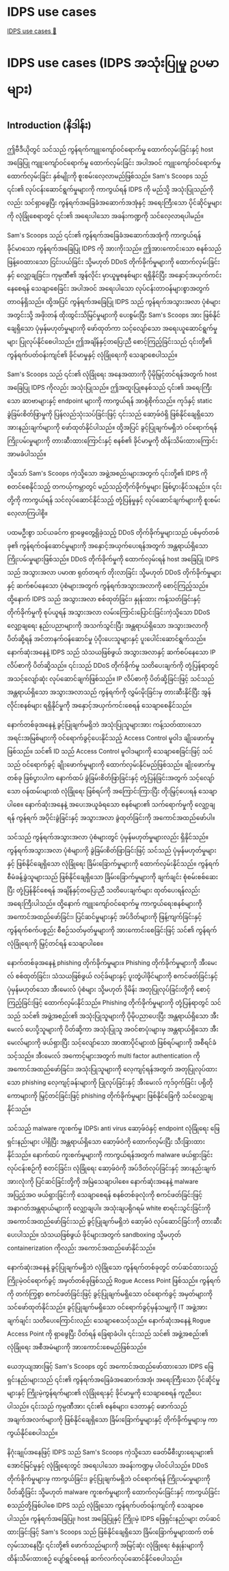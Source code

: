 # IDPS use cases

[IDPS use cases 🔗](https://www.coursera.org/learn/cybersecurity-tools-and-technologies/lecture/wXNza/idps-use-cases)

# IDPS use cases (IDPS အသုံးပြုမှု ဥပမာများ)

## Introduction (နိဒါန်း)

ဤဗီဒီယိုတွင် သင်သည် ကွန်ရက်ကျူးကျော်ဝင်ရောက်မှု ထောက်လှမ်းခြင်းနှင့် host အခြေပြု ကျူးကျော်ဝင်ရောက်မှု ထောက်လှမ်းခြင်း အပါအဝင် ကျူးကျော်ဝင်ရောက်မှု ထောက်လှမ်းခြင်း နှစ်မျိုးကို စူးစမ်းလေ့လာမည်ဖြစ်သည်။ Sam's Scoops သည် ၎င်း၏ လုပ်ငန်းဆောင်ရွက်မှုများကို ကာကွယ်ရန် IDPS ကို မည်သို့ အသုံးပြုသည်ကိုလည်း သင်ရှာဖွေပြီး ကွန်ရက်အခြေခံအဆောက်အအုံနှင့် အရေးကြီးသော ပိုင်ဆိုင်မှုများကို လုံခြုံစေရာတွင် ၎င်း၏ အရေးပါသော အခန်းကဏ္ဍကို သင်လေ့လာရပါမည်။

Sam's Scoops သည် ၎င်း၏ ကွန်ရက်အခြေခံအဆောက်အအုံကို ကာကွယ်ရန် ခိုင်မာသော ကွန်ရက်အခြေပြု IDPS ကို အားကိုးသည်။ ဤအားကောင်းသော စနစ်သည် ဖြန့်ဝေထားသော ငြင်းပယ်ခြင်း သို့မဟုတ် DDoS တိုက်ခိုက်မှုများကို ထောက်လှမ်းခြင်းနှင့် လျှော့ချခြင်း၊ ကုမ္ပဏီ၏ အွန်လိုင်း မှာယူမှုစနစ်များ ရရှိနိုင်ပြီး အနှောင့်အယှက်ကင်းနေစေရန် သေချာစေခြင်း အပါအဝင် အရေးပါသော လုပ်ငန်းတာဝန်များစွာအတွက် တာဝန်ရှိသည်။ ထို့အပြင် ကွန်ရက်အခြေပြု IDPS သည် ကွန်ရက်အသွားအလာ ပုံစံများအတွင်းသို့ အဖိုးတန် ထိုးထွင်းသိမြင်မှုများကို ပေးစွမ်းပြီး Sam's Scoops အား ဖြစ်နိုင်ချေရှိသော ပုံမှန်မဟုတ်မှုများကို ဖော်ထုတ်ကာ သင့်လျော်သော အရေးယူဆောင်ရွက်မှုများ ပြုလုပ်နိုင်စေပါသည်။ ဤအချိန်နှင့်တပြေးညီ စောင့်ကြည့်ခြင်းသည် ၎င်းတို့၏ ကွန်ရက်ပတ်ဝန်းကျင်၏ ခိုင်မာမှုနှင့် လုံခြုံရေးကို သေချာစေပါသည်။

Sam's Scoops သည် ၎င်း၏ လုံခြုံရေး အနေအထားကို ပိုမိုမြှင့်တင်ရန်အတွက် host အခြေပြု IDPS ကိုလည်း အသုံးပြုသည်။ ဤအထူးပြုစနစ်သည် ၎င်း၏ အရေးကြီးသော ဆာဗာများနှင့် endpoint များကို ကာကွယ်ရန် အာရုံစိုက်သည်။ ကုဒ်နှင့် static ခွဲခြမ်းစိတ်ဖြာမှုကို ပြန်လည်သုံးသပ်ခြင်းဖြင့် ၎င်းသည် ဆော့ဖ်ဝဲရှိ ဖြစ်နိုင်ချေရှိသော အားနည်းချက်များကို ဖော်ထုတ်နိုင်ပါသည်။ ထို့အပြင် ခွင့်ပြုချက်မရှိဘဲ ဝင်ရောက်ရန် ကြိုးပမ်းမှုများကို တားဆီးထားကြောင်းနှင့် စနစ်၏ ခိုင်မာမှုကို ထိန်းသိမ်းထားကြောင်း အာမခံပါသည်။

သို့သော် Sam's Scoops ကဲ့သို့သော အဖွဲ့အစည်းများအတွက် ၎င်းတို့၏ IDPS ကို စတင်စေနိုင်သည့် တကယ့်ကမ္ဘာတွင် မည်သည့်တိုက်ခိုက်မှုများ ဖြစ်ပွားနိုင်သနည်း။ ၎င်းတို့ကို ကာကွယ်ရန် သင်လုပ်ဆောင်နိုင်သည့် တုံ့ပြန်မှုနှင့် လုပ်ဆောင်ချက်များကို စူးစမ်းလေ့လာကြပါစို့။

ပထမဦးစွာ သင်ယခင်က ရှာဖွေတွေ့ရှိခဲ့သည့် DDoS တိုက်ခိုက်မှုများသည် ပစ်မှတ်တစ်ခု၏ ကွန်ရက်ဝန်ဆောင်မှုများကို အနှောင့်အယှက်ပေးရန်အတွက် အန္တရာယ်ရှိသော ကြိုးပမ်းမှုများဖြစ်သည်။ DDoS တိုက်ခိုက်မှုကို ထောက်လှမ်းရန် host အခြေပြု IDPS သည် အသွားအလာ ပမာဏ ရုတ်တရက် တိုးလာခြင်း သို့မဟုတ် DDoS တိုက်ခိုက်မှုများနှင့် ဆက်စပ်နေသော ပုံစံများအတွက် ကွန်ရက်အသွားအလာကို စောင့်ကြည့်သည်။ ထို့နောက် IDPS သည် အသွားအလာ စစ်ထုတ်ခြင်း၊ နှုန်းထား ကန့်သတ်ခြင်းနှင့် တိုက်ခိုက်မှုကို စုပ်ယူရန် အသွားအလာ လမ်းကြောင်းပြောင်းခြင်းကဲ့သို့သော DDoS လျှော့ချရေး နည်းပညာများကို အသက်သွင်းပြီး အန္တရာယ်ရှိသော အသွားအလာကို ပိတ်ဆို့ရန် အင်တာနက်ဝန်ဆောင်မှု ပံ့ပိုးပေးသူများနှင့် ပူးပေါင်းဆောင်ရွက်သည်။ နောက်ဆုံးအနေနဲ့ IDPS သည် သံသယဖြစ်ဖွယ် အသွားအလာနှင့် ဆက်စပ်နေသော IP လိပ်စာကို ပိတ်ဆို့သည်။ ၎င်းသည် DDoS တိုက်ခိုက်မှု သတိပေးချက်ကို တုံ့ပြန်ရာတွင် အသင့်လျော်ဆုံး လုပ်ဆောင်ချက်ဖြစ်သည်။ IP လိပ်စာကို ပိတ်ဆို့ခြင်းဖြင့် သင်သည် အန္တရာယ်ရှိသော အသွားအလာသည် ကွန်ရက်ကို လွှမ်းမိုးခြင်းမှ တားဆီးနိုင်ပြီး အွန်လိုင်းစနစ်များ ရရှိနိုင်မှုကို အနှောင့်အယှက်ကင်းစေရန် သေချာစေနိုင်သည်။

နောက်တစ်ခုအနေနဲ့ ခွင့်ပြုချက်မရှိဘဲ အသုံးပြုသူများအား ကန့်သတ်ထားသော အရင်းအမြစ်များကို ဝင်ရောက်ခွင့်ပေးနိုင်သည့် Access Control မူဝါဒ ချိုးဖောက်မှုဖြစ်သည်။ သင်၏ ID သည် Access Control မူဝါဒများကို သေချာစေခြင်းဖြင့် သင်သည် ဝင်ရောက်ခွင့် ချိုးဖောက်မှုများကို ထောက်လှမ်းနိုင်မည်ဖြစ်သည်။ ချိုးဖောက်မှုတစ်ခု ဖြစ်ပွားပါက နောက်ထပ် ခွဲခြမ်းစိတ်ဖြာခြင်းနှင့် တုံ့ပြန်ခြင်းအတွက် သင့်လျော်သော ဝန်ထမ်းများထံ လုံခြုံရေး ဖြစ်ရပ်ကို အကြောင်းကြားပြီး တိုးမြှင့်ပေးရန် သေချာပါစေ။ နောက်ဆုံးအနေနဲ့ အပေးအယူခံရသော စနစ်များ၏ သက်ရောက်မှုကို လျှော့ချရန် ကွန်ရက် အပိုင်းခွဲခြင်းနှင့် အသွားအလာ ခွဲထုတ်ခြင်းကို အကောင်အထည်ဖော်ပါ။

သင်သည် ကွန်ရက်အသွားအလာ ပုံစံများတွင် ပုံမှန်မဟုတ်မှုများလည်း ရှိနိုင်သည်။ ကွန်ရက်အသွားအလာ ပုံစံများကို ခွဲခြမ်းစိတ်ဖြာခြင်းဖြင့် သင်သည် ပုံမှန်မဟုတ်မှုများနှင့် ဖြစ်နိုင်ချေရှိသော လုံခြုံရေး ခြိမ်းခြောက်မှုများကို ထောက်လှမ်းနိုင်သည်။ ကွန်ရက်စီမံခန့်ခွဲသူများသည် ဖြစ်နိုင်ချေရှိသော ခြိမ်းခြောက်မှုများကို ချက်ချင်း စုံစမ်းစစ်ဆေးပြီး တုံ့ပြန်နိုင်စေရန် အချိန်နှင့်တပြေးညီ သတိပေးချက်များ ထုတ်ပေးရန်လည်း အရေးကြီးပါသည်။ ထို့နောက် ကျူးကျော်ဝင်ရောက်မှု ကာကွယ်ရေးစနစ်များကို အကောင်အထည်ဖော်ခြင်း၊ ပြင်ဆင်မှုများနှင့် အပ်ဒိတ်များကို ဖြန့်ကျက်ခြင်းနှင့် ကွန်ရက်စက်ပစ္စည်း စီစဉ်သတ်မှတ်မှုများကို အားကောင်းစေခြင်းဖြင့် သင်၏ ကွန်ရက်လုံခြုံရေးကို မြှင့်တင်ရန် သေချာပါစေ။

နောက်တစ်ခုအနေနဲ့ phishing တိုက်ခိုက်မှုများ။ Phishing တိုက်ခိုက်မှုများကို အီးမေးလ် စစ်ထုတ်ခြင်း၊ သံသယဖြစ်ဖွယ် လင့်ခ်များနှင့် ပူးတွဲပါဖိုင်များကို စကင်ဖတ်ခြင်းနှင့် ပုံမှန်မဟုတ်သော အီးမေးလ် ပုံစံများ သို့မဟုတ် ဒိုမိန်း အတုပြုလုပ်ခြင်းတို့ကို စောင့်ကြည့်ခြင်းဖြင့် ထောက်လှမ်းနိုင်သည်။ Phishing တိုက်ခိုက်မှုများကို တုံ့ပြန်ရာတွင် သင်သည် သင်၏ အဖွဲ့အစည်း၏ အသုံးပြုသူများကို ပိုမိုပညာပေးပြီး အန္တရာယ်ရှိသော အီးမေးလ် ပေးပို့သူများကို ပိတ်ဆို့ကာ အသုံးပြုသူ အဝင်စာပုံးများမှ အန္တရာယ်ရှိသော အီးမေးလ်များကို ဖယ်ရှားပြီး သင့်လျော်သော အာဏာပိုင်များထံ ဖြစ်ရပ်များကို အစီရင်ခံသင့်သည်။ အီးမေးလ် အကောင့်များအတွက် multi factor authentication ကို အကောင်အထည်ဖော်ခြင်း၊ အသုံးပြုသူများကို လေ့ကျင့်ရန်အတွက် အတုပြုလုပ်ထားသော phishing လေ့ကျင့်ခန်းများကို ပြုလုပ်ခြင်းနှင့် အီးမေးလ် ကုဒ်ဝှက်ခြင်း ပရိုတိုကောများကို မြှင့်တင်ခြင်းဖြင့် phishing တိုက်ခိုက်မှုများ ဖြစ်နိုင်ခြေကို သင်လျှော့ချနိုင်သည်။

သင်သည် malware ကူးစက်မှု IDPS၊ anti virus ဆော့ဖ်ဝဲနှင့် endpoint လုံခြုံရေး ဖြေရှင်းနည်းများ ပါရှိပြီး အန္တရာယ်ရှိသော ဆော့ဖ်ဝဲကို ထောက်လှမ်းပြီး သီးခြားထားနိုင်သည်။ နောက်ထပ် ကူးစက်မှုများကို ကာကွယ်ရန်အတွက် malware ဖယ်ရှားခြင်း လုပ်ငန်းစဉ်ကို စတင်ခြင်း၊ လုံခြုံရေး ဆော့ဖ်ဝဲကို အပ်ဒိတ်လုပ်ခြင်းနှင့် အားနည်းချက်အားလုံးကို ပြင်ဆင်ခြင်းတို့ကို အမြဲသေချာပါစေ။ နောက်ဆုံးအနေနဲ့ malware အပြည့်အဝ ဖယ်ရှားခြင်းကို သေချာစေရန် စနစ်တစ်ခုလုံးကို စကင်ဖတ်ခြင်းဖြင့် အနာဂတ်အန္တရာယ်များကို လျှော့ချပါ။ အသုံးချပရိုဂရမ် white စာရင်းသွင်းခြင်းကို အကောင်အထည်ဖော်ခြင်းသည် ခွင့်ပြုချက်မရှိဘဲ ဆော့ဖ်ဝဲ လုပ်ဆောင်ခြင်းကို တားဆီးပေးပါသည်။ သံသယဖြစ်ဖွယ် ဖိုင်များအတွက် sandboxing သို့မဟုတ် containerization ကိုလည်း အကောင်အထည်ဖော်နိုင်သည်။

နောက်ဆုံးအနေနဲ့ ခွင့်ပြုချက်မရှိဘဲ လုံခြုံသော ကွန်ရက်တစ်ခုတွင် တပ်ဆင်ထားသည့် ကြိုးမဲ့ဝင်ရောက်ခွင့် အမှတ်တစ်ခုဖြစ်သည့် Rogue Access Point ဖြစ်သည်။ ကွန်ရက်ကို တက်ကြွစွာ စကင်ဖတ်ခြင်းဖြင့် ခွင့်ပြုချက်မရှိသော ဝင်ရောက်ခွင့် အမှတ်များကို သင်ဖော်ထုတ်နိုင်သည်။ ခွင့်ပြုချက်မရှိသော ဝင်ရောက်ခွင့်မှန်သမျှကို IT အဖွဲ့အား ချက်ချင်း သတိပေးကြောင်းလည်း သေချာစေသင့်သည်။ နောက်ဆုံးအနေနဲ့ Rogue Access Point ကို ရှာဖွေပြီး ပိတ်ရန် ခြေရာခံပါ။ ၎င်းသည် သင်၏ အဖွဲ့အစည်း၏ လုံခြုံရေး အစီအမံများကို အားကောင်းစေမည်ဖြစ်သည်။

ယေဘုယျအားဖြင့် Sam's Scoops တွင် အကောင်အထည်ဖော်ထားသော IDPS ဖြေရှင်းနည်းများသည် ၎င်း၏ ကွန်ရက်အခြေခံအဆောက်အအုံ၊ အရေးကြီးသော ပိုင်ဆိုင်မှုများနှင့် ကြိုးမဲ့ကွန်ရက်များ၏ လုံခြုံရေးနှင့် ခိုင်မာမှုကို သေချာစေရန် ကူညီပေးပါသည်။ ၎င်းသည် ကုမ္ပဏီအား ၎င်း၏ စနစ်များ၊ ဒေတာနှင့် ဖောက်သည်အချက်အလက်များကို ဖြစ်နိုင်ချေရှိသော ခြိမ်းခြောက်မှုများနှင့် တိုက်ခိုက်မှုများမှ ကာကွယ်နိုင်စေပါသည်။

နိဂုံးချုပ်အနေဖြင့် IDPS သည် Sam's Scoops ကဲ့သို့သော ခေတ်မီစီးပွားရေးများ၏ အောင်မြင်မှုနှင့် လုံခြုံရေးတွင် အရေးပါသော အခန်းကဏ္ဍမှ ပါဝင်ပါသည်။ DDoS တိုက်ခိုက်မှုများမှ ကာကွယ်ခြင်း၊ ခွင့်ပြုချက်မရှိဘဲ ဝင်ရောက်ရန် ကြိုးပမ်းမှုများကို ပိတ်ဆို့ခြင်း သို့မဟုတ် malware ကူးစက်မှုများကို ထောက်လှမ်းခြင်းနှင့် ကာကွယ်ခြင်း စသည်တို့ဖြစ်ပါစေ IDPS သည် လုံခြုံသော ကွန်ရက်ပတ်ဝန်းကျင်ကို သေချာစေပါသည်။ ကွန်ရက်အခြေပြု၊ host အခြေပြုနှင့် ကြိုးမဲ့ IDPS ဖြေရှင်းနည်းများ တပ်ဆင်ထားခြင်းဖြင့် Sam's Scoops သည် ဖြစ်နိုင်ချေရှိသော ခြိမ်းခြောက်မှုများထက် တစ်လှမ်းသာနေပြီး ၎င်းတို့၏ ဖောက်သည်များကို အမြင့်ဆုံး လုံခြုံရေး စံနှုန်းများကို ထိန်းသိမ်းထားစဉ် ပျော်ရွှင်စေရန် ဆက်လက်လုပ်ဆောင်နိုင်စေပါသည်။
